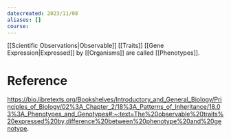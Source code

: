 ```yaml
---
datecreated: 2023/11/08
aliases: []
course:
---
```

[[Scientific Observations|Observable]] [[Traits]] [[Gene Expression|Expressed]] by [[Organisms]] are called [[Phenotypes]]. 

# Reference

https://bio.libretexts.org/Bookshelves/Introductory_and_General_Biology/Principles_of_Biology/02%3A_Chapter_2/18%3A_Patterns_of_Inheritance/18.03%3A_Phenotypes_and_Genotypes#:~:text=The%20observable%20traits%20expressed%20by,difference%20between%20phenotype%20and%20genotype.